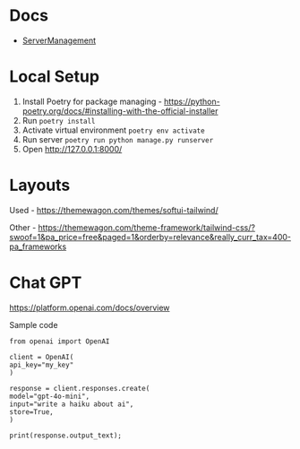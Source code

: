 # Docs

- [ServerManagement](./docs/ServerManagement.md)

# Local Setup

1. Install Poetry for package managing - https://python-poetry.org/docs/#installing-with-the-official-installer
2. Run `poetry install`
3. Activate virtual environment `poetry env activate`
4. Run server `poetry run python manage.py runserver`
5. Open http://127.0.0.1:8000/

# Layouts

Used - https://themewagon.com/themes/softui-tailwind/

Other - https://themewagon.com/theme-framework/tailwind-css/?swoof=1&pa_price=free&paged=1&orderby=relevance&really_curr_tax=400-pa_frameworks

# Chat GPT

https://platform.openai.com/docs/overview

Sample code

```
from openai import OpenAI

client = OpenAI(
api_key="my_key"
)

response = client.responses.create(
model="gpt-4o-mini",
input="write a haiku about ai",
store=True,
)

print(response.output_text);
```